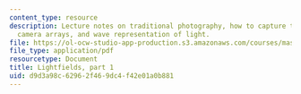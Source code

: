 ```yaml
---
content_type: resource
description: Lecture notes on traditional photography, how to capture the entire world,
  camera arrays, and wave representation of light.
file: https://ol-ocw-studio-app-production.s3.amazonaws.com/courses/mas-531-computational-camera-and-photography-fall-2009/d9d3a98c62962f469dc4f42e01a0b881_MITMAS_531F09_lec05_notes.pdf
file_type: application/pdf
resourcetype: Document
title: Lightfields, part 1
uid: d9d3a98c-6296-2f46-9dc4-f42e01a0b881
---
```

